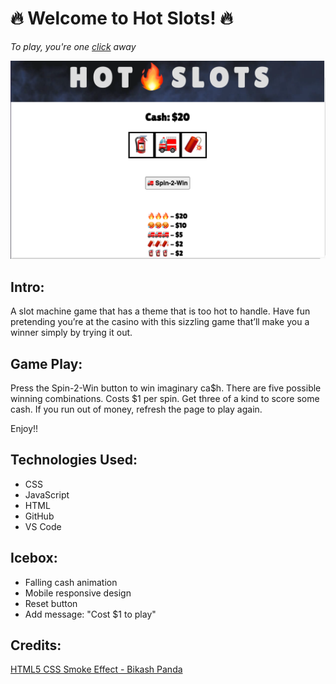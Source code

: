 # **🔥 Welcome to Hot Slots! 🔥**


_To play, you're one [click](https://hot-slots.netlify.app/) away_



![](assets/ScreenShot.png)



## Intro:

A slot machine game that has a theme that is too hot to handle. 
Have fun pretending you’re at the casino with this sizzling game that’ll make you a winner simply by trying it out.


## Game Play:

Press the Spin-2-Win button to win imaginary ca$h. 
There are five possible winning combinations. Costs $1 per spin.
Get three of a kind to score some cash.
If you run out of money, refresh the page to play again. 

Enjoy!!


## Technologies Used:

- CSS 
- JavaScript
- HTML
- GitHub
- VS Code


## Icebox:
- Falling cash animation
- Mobile responsive design
- Reset button
- Add message: "Cost $1 to play" 


## Credits:
[HTML5 CSS Smoke Effect - Bikash Panda](https://codepen.io/phpcodertech/pen/NZLzve)